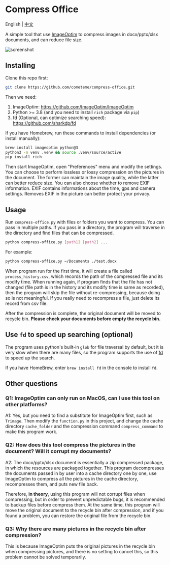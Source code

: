 # Compress Office

English | [中文](README_ZH_CN.md)

A simple tool that use [ImageOptim](https://github.com/ImageOptim/ImageOptim) to compress images in docx/pptx/xlsx documents, and can reduce file size.

![screenshot](screenshot/example.gif)

## Installing

Clone this repo first:

```bash
git clone https://github.com/cometeme/compress-office.git
```

Then we need:

1. ImageOptim: <https://github.com/ImageOptim/ImageOptim>
2. Python >= 3.8 (and you need to install `rich` package via `pip`)
3. fd (Optional, can optimize searching speed): <https://github.com/sharkdp/fd>

If you have Homebrew, run these commands to install dependencies (or install manually):

```bash
brew install imageoptim python@3
python3 -m venv .venv && source .venv/source/active
pip install rich
```

Then start ImageOptim, open "Preferences" menu and modify the settings. You can choose to perform lossless or lossy compression on the pictures in the document. The former can maintain the image quality, while the latter can better reduce size. You can also choose whether to remove EXIF information. EXIF contains informations about the time, gps and camera settings. Removes EXIF in the picture can better protect your privacy.

## Usage

Run `compress-office.py` with files or folders you want to compress. You can pass in multiple paths. If you pass in a directory, the program will traverse in the directory and find files that can be compressed.

```bash
python compress-office.py [path1] [path2] ...
```

For example:

```bash
python compress-office.py ~/Documents ./test.docx
```

When program run for the first time, it will create a file called `process_history.csv`, which records the path of the compressed file and its modify time. When running again, if program finds that the file has not changed (file path is in the history and its modify time is same as recorded), then the program will skip the file without re-compressing, because doing so is not meaningful. If you really need to recompress a file, just delete its record from csv file.

After the compression is complete, the original document will be moved to recycle bin. **Please check your documents before empty the recycle bin.**

## Use `fd` to speed up searching (optional)

The program uses python's built-in `glob` for file traversal by default, but it is very slow when there are many files, so the program supports the use of [fd](https://github.com/sharkdp/fd) to speed up the search.

If you have HomeBrew, enter `brew install fd` in the console to install `fd`.

## Other questions

### Q1: ImageOptim can only run on MacOS, can I use this tool on other platforms?

A1: Yes, but you need to find a substitute for ImageOptim first, such as `Trimage`. Then modify the `function.py` in this project, and change the cache directory `cache_folder` and the compression command `compress_command` to make this program work.

### Q2: How does this tool compress the pictures in the document? Will it corrupt my documents?

A2: The docx/pptx/xlsx document is essentially a zip compressed package, in which the resources are packaged together. This program decompresses the documents passed in by user into a cache directory one by one, use ImageOptim to compress all the pictures in the cache directory, recompresses them, and puts new file back.

Therefore, **in theory**, using this program will not corrupt files when compressing, but in order to prevent unpredictable bugs, it is recommended to backup files before compress them. At the same time, this program will move the original document to the recycle bin after compression, and if you found a problem, you can restore the original file from the recycle bin.

### Q3: Why there are many pictures in the recycle bin after compression?

This is because ImageOptim puts the original pictures in the recycle bin when compressing pictures, and there is no setting to cancel this, so this problem cannot be solved temporarily.
